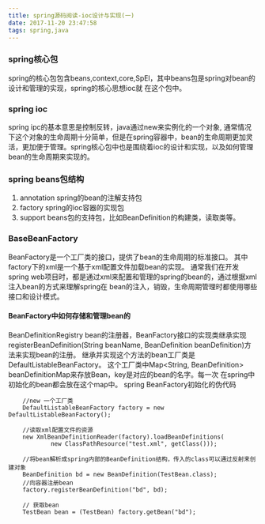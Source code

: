 ```yaml
---
title: spring源码阅读-ioc设计与实现(一)
date: 2017-11-20 23:47:58
tags: spring,java
---
```


### spring核心包
  spring的核心包包含beans,context,core,SpEl，其中beans包是spring对bean的设计和管理的实现，spring的核心思想ioc就
在这个包中。

### spring ioc
spring ipc的基本意思是控制反转，java通过new来实例化的一个对象, 通常情况下这个对象的生命周期十分简单，但是在spring容器中，bean的生命周期更加灵活，更加便于管理。spring核心包中也是围绕着ioc的设计和实现，以及如何管理bean的生命周期来实现的。
<!--more-->

### spring beans包结构
1. annotation spring的bean的注解支持包
2. factory spring的ioc容器的实现包
3. support beans包的支持包，比如BeanDefinition的构建类，读取类等。

### BaseBeanFactory
BeanFactory是一个工厂类的接口，提供了bean的生命周期的标准接口。
其中factory下的xml是一个基于xml配置文件加载bean的实现。
通常我们在开发spring web项目时，都是通过xml来配置和管理的spring的bean的，通过根据xml注入bean的方式来理解spring在
bean的注入，销毁，生命周期管理时都使用哪些接口和设计模式。

#### BeanFactory中如何存储和管理bean的
BeanDefinitionRegistry bean的注册器，BeanFactory接口的实现类继承实现
registerBeanDefinition(String beanName, BeanDefinition beanDefinition)方法来实现bean的注册。
继承并实现这个方法的bean工厂类是DefaultListableBeanFactory。
这个工厂类中Map<String, BeanDefinition> beanDefinitionMap来存放Bean，key是对应的bean的名字。每一次
在spring中初始化的bean都会放在这个map中。
spring BeanFactory初始化的伪代码
```
    //new 一个工厂类
    DefaultListableBeanFactory factory = new DefaultListableBeanFactory();

    //读取xml配置文件的资源
    new XmlBeanDefinitionReader(factory).loadBeanDefinitions(
            new ClassPathResource("test.xml", getClass()));

    //将bean解析成spring内部的BeanDefinition结构，传入的class可以通过反射来创建对象
    BeanDefinition bd = new BeanDefinition(TestBean.class);
    //向容器注册bean
    factory.registerBeanDefinition("bd", bd);

    // 获取bean
    TestBean bean = (TestBean) factory.getBean("bd");

```
